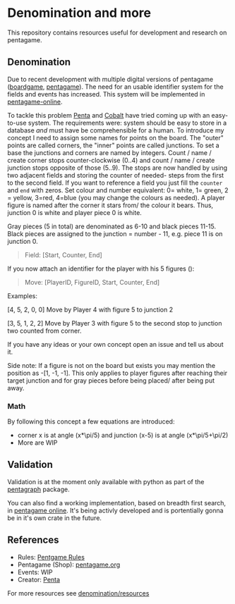 # Denomination and more

This repository contains resources useful for development and research on pentagame.

## Denomination

Due to recent development with multiple digital versions of pentagame ([boardgame](https://github.com/Penta-Game/boardgame), [pentagame](https://github.com/NikkyAI/pentagame)). The need for an usable identifier system for the fields and events has increased. This system will be implemented in [pentagame-online](https://github.com/Penta-Game/pentagame).

To tackle this problem [Penta](https://github.com/penta-jan) and [Cobalt](https://sinclair.gq) have tried coming up with an easy-to-use system. The requirements were: system should be easy to store in a database *and* must have be comprehensible for a human. To introduce my concept I need to assign some names for points on the board. The "outer" points are called corners, the "inner" points are called junctions. To set a base the junctions and corners are named by integers. Count / name / create corner stops counter-clockwise (0..4) and count / name / create junction stops opposite of those (5..9). The stops are now handled by using two adjacent fields and storing the counter of needed- steps from the first to the second field. If you want to reference a field you just fill the `counter` and `end` with zeros. Set colour and number equivalent: 0= white, 1= green, 2 = yellow, 3=red, 4=blue (you may change the colours as needed). A player figure is named after the corner it stars from/ the colour it bears. Thus, junction 0 is white and player piece 0 is white.

Gray pieces (5 in total) are denominated as 6-10 and black pieces 11-15. Black pieces are assigned to the junction = number - 11, e.g. piece 11 is on junction 0.

> Field: \[Start, Counter, End\]

If you now attach an identifier for the player with his 5 figures ():

> Move: \[PlayerID, FigureID, Start, Counter, End\]

Examples:

[4, 5, 2, 0, 0] Move by Player 4 with figure 5 to junction 2

[3, 5, 1, 2, 2] Move by Player 3 with figure 5 to the second stop to junction two counted from corner.

If you have any ideas or your own concept open an issue and tell us about it.

Side note: If a figure is not on the board but exists you may mention the position as -[1, -1, -1]. This only applies to player figures after reaching their target junction and for gray pieces before being placed/ after being put away.

### Math

By following this concept a few equations are introduced:

- corner x is at angle (x*\pi/5) and junction (x-5) is at angle (x*\pi/5+\pi/2)
- More are WIP

## Validation

Validation is at the moment only available with python as part of the [pentagraph](https://pypi.org/project/pentagraph/) package.

You can also find a working implementation, based on breadth first search, in [pentagame online](https://github.com/Penta-Game/pentagame). It's being activly developed and is portentially gonna be in it's own crate in the future.

## References

- Rules: [Pentgame Rules](https://github.com/Penta-Game/Pentagame-Rulesheets)
- Pentagame (Shop): [pentagame.org](https://pentagame.org)
- Events: WIP
- Creator: [Penta](https://github.com/penta-jan)

For more resources see [denomination/resources](https://github.com/Penta-Game/denomination/blob/master/resources/README.md)

